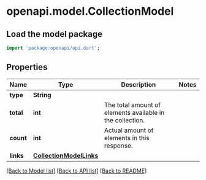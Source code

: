 # openapi.model.CollectionModel

## Load the model package
```dart
import 'package:openapi/api.dart';
```

## Properties
Name | Type | Description | Notes
------------ | ------------- | ------------- | -------------
**type** | **String** |  | 
**total** | **int** | The total amount of elements available in the collection. | 
**count** | **int** | Actual amount of elements in this response. | 
**links** | [**CollectionModelLinks**](CollectionModelLinks.md) |  | 

[[Back to Model list]](../README.md#documentation-for-models) [[Back to API list]](../README.md#documentation-for-api-endpoints) [[Back to README]](../README.md)


